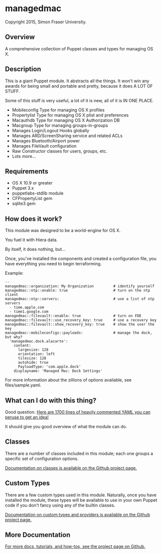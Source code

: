 # managedmac

Copyright 2015, Simon Fraser University.

## Overview

A comprehensive collection of Puppet classes and types for managing OS X.

## Description

This is a giant Puppet module. It abstracts all the things. It won't win any awards for being small and portable and pretty, because it does A LOT OF STUFF.

Some of this stuff is very useful, a lot of it is new, all of it is IN ONE PLACE.

* Mobileconfig Type for managing OS X profiles
* Propertylist Type for managing OS X plist and preferences
* Macauthdb Type for managing OS X Authorization DB
* Macgroup Type for managing groups-in-groups
* Manages Login/Logout Hooks globally
* Manages ARD/ScreenSharing service and related ACLs
* Manages Bluetooth/Airport power
* Manages FileVault configuration
* Raw Constructor classes for users, groups, etc.
* Lots more...

## Requirements

* OS X 10.9 or greater
* Puppet 3.x
* puppetlabs-stdlib module
* CFPropertyList gem
* sqlite3 gem

## How does it work?

This module was designed to be a world-engine for OS X.

You fuel it with Hiera data.

By itself, it does nothing, but...

Once, you've installed the components and created a configuration file, you have everything you need to begin terraforming.

Example:

    --
    managedmac::organization: My Organization         # identify yourself
    managedmac::ntp::enable: true                     # turn on the ntp client
    managedmac::ntp::servers:                         # use a list of ntp servers
      - time.apple.com
      - time1.google.com
    managedmac::filevault::enable: true               # turn on FDE
    managedmac::filevault::use_recovery_key: true     # use a recovery key
    managedmac::filevault::show_recovery_key: true    # show the user the key
    managedmac::mobileconfigs::payloads:              # manage the dock, but why?
      'managedmac.dock.alacarte':
        content:
          largesize: 128
          orientation: left
          tilesize: 128
          autohide: true
          PayloadType: 'com.apple.dock'
        displayname: 'Managed Mac: Dock Settings'

For more information about the zillions of options available, see files/sample.yaml.

## What can I do with this thing?

Good question. [Here are 1700 lines of heavily commented YAML you can peruse to get an idea!](https://github.com/dayglojesus/managedmac/blob/master/files/sample.yaml)

It should give you good overview of what the module can do.

## Classes

There are a number of classes included in this module; each one groups a specific set of configuration options.

[Documentation on classes is available on the Github project page.](http://dayglojesus.github.io/managedmac/classes)

## Custom Types

There are a few custom types used in this module. Naturally, once you have installed the module, these types will be available to use in your own Puppet code if you don't fancy using any of the builtin classes.

[Documentation on custom types and providers is available on the Github project page.](http://dayglojesus.github.io/managedmac/types)

## More Documentation

[For more docs, tutorials, and how-tos, see the project page on Github.](http://dayglojesus.github.io/managedmac/)
